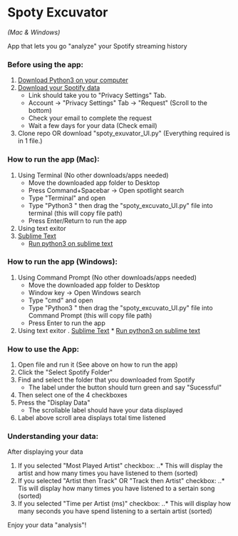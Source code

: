 # Spoty Excuvator

*(Mac & Windows)*

App that lets you go "analyze" your Spotify streaming history


### Before using the app:
1. [Download Python3 on your computer](https://www.python.org/downloads/)
2. [Download your Spotify data](https://www.spotify.com/us/account/privacy/)
    * Link should take you to "Privacy Settings" Tab.
    * Account -> "Privacy Settings" Tab -> "Request" (Scroll to the bottom)
    * Check your email to complete the request
   * Wait a few days for your data (Check email)
3. Clone repo OR download "spoty_exuvator_UI.py" (Everything required is in 1 file.)



### How to run the app (Mac):
1. Using Terminal (No other downloads/apps needed)
    * Move the downloaded app folder to Desktop
    * Press Command+Spacebar -> Open spotlight search
    * Type "Terminal" and open
    * Type "Python3 " then drag the "spoty_excuvato_UI.py" file into terminal (this will copy file path)
    * Press Enter/Return to run the app
2. Using text exitor
  1. [Sublime Text](https://www.sublimetext.com/download)
      * [Run python3 on sublime text](https://medium.com/@hariyanto.tan95/set-up-sublime-text-3-to-use-python-3-c845b742c720)



### How to run the app (Windows):
1. Using Command Prompt (No other downloads/apps needed)
    * Move the downloaded app folder to Desktop
    * Window key -> Open Windows search
    * Type "cmd" and open
    * Type "Python3 " then drag the "spoty_excuvato_UI.py" file into Command Prompt (this will copy file path)
    * Press Enter to run the app
2. Using text exitor
    . [Sublime Text](https://www.sublimetext.com/download)
        * [Run python3 on sublime text](https://medium.com/@hariyanto.tan95/set-up-sublime-text-3-to-use-python-3-c845b742c720)



### How to use the App:
1. Open file and run it (See above on how to run the app)
2. Click the "Select Spotify Folder"
3. Find and select the folder that you downloaded from Spotify
    * The label under the button should turn green and say "Sucessful"
4. Then select one of the 4 checkboxes
5. Press the "Display Data"
    * The scrollable label should have your data displayed
6. Label above scroll area displays total time listened



### Understanding your data:
After displaying your data
1. If you selected "Most Played Artist" checkbox:
..* This will display the artist and how many times you have listened to them (sorted)
2. If you selected "Artist then Track" OR "Track then Artist" checkbox:
..* Tis will display how many times you have listened to a sertain song (sorted)
3. If you selected "Time per Artist (ms)" checkbox:
..* This will display how many seconds you have spend listening to a sertain artist (sorted)


Enjoy your data "analysis"!
